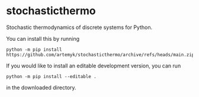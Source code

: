 # stochasticthermo
Stochastic thermodynamics of discrete systems for Python.

You can install this by running
```
python -m pip install https://github.com/artemyk/stochasticthermo/archive/refs/heads/main.zip
```

If you would like to install an editable development version, you can run
```
python -m pip install --editable .
```
in the downloaded directory.
